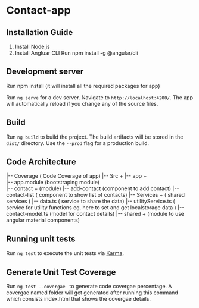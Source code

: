 # Contact-app

## Installation Guide

1. Install Node.js
2. Install Angluar CLI
   Run npm install -g @angular/cli

## Development server

Run npm install (it will install all the required packages for app)

Run `ng serve` for a dev server. Navigate to `http://localhost:4200/`. The app will automatically reload if you change any of the source files.

## Build

Run `ng build` to build the project. The build artifacts will be stored in the `dist/` directory. Use the `--prod` flag for a production build.

## Code Architecture

|-- Coverage ( Code Coverage of app)
|-- Src + 
    |-- app +    
    |-- app.module (bootstraping module)  
    |-- contact + (module) 
        |-- add-contact (component to add contact)
        |-- contact-list ( component to show list of contacts)
        |-- Services + ( shared services )
            |-- data.ts ( service to share the data)
            |-- utilityService.ts ( service for utility functions eg. here to set and get localstorage data )
        |-- contact-model.ts (model for contact details)
    |-- shared + (module to use angular material components)

## Running unit tests

Run `ng test` to execute the unit tests via [Karma](https://karma-runner.github.io).

## Generate Unit Test Coverage

Run `ng test --covergae ` to generate code covergae percentage. A covergae named folder will get generated after running this command which consists index.html that shows the covergae details.



